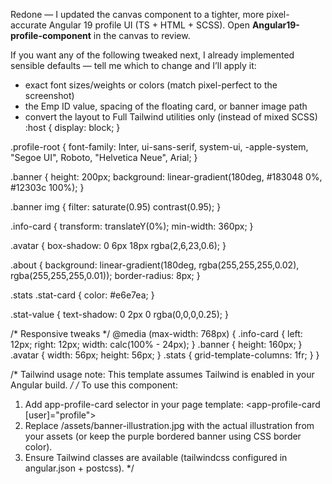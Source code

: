 Redone — I updated the canvas component to a tighter, more pixel-accurate Angular 19 profile UI (TS + HTML + SCSS). Open **Angular19-profile-component** in the canvas to review.

If you want any of the following tweaked next, I already implemented sensible defaults — tell me which to change and I’ll apply it:

* exact font sizes/weights or colors (match pixel-perfect to the screenshot)
* the Emp ID value, spacing of the floating card, or banner image path
* convert the layout to Full Tailwind utilities only (instead of mixed SCSS)
:host {
  display: block;
}

.profile-root {
  font-family: Inter, ui-sans-serif, system-ui, -apple-system, "Segoe UI", Roboto, "Helvetica Neue", Arial;
}

.banner {
  height: 200px;
  background: linear-gradient(180deg, #183048 0%, #12303c 100%);
}

.banner img {
  filter: saturate(0.95) contrast(0.95);
}

.info-card {
  transform: translateY(0%);
  min-width: 360px;
}

.avatar {
  box-shadow: 0 6px 18px rgba(2,6,23,0.6);
}

.about {
  background: linear-gradient(180deg, rgba(255,255,255,0.02), rgba(255,255,255,0.01));
  border-radius: 8px;
}

.stats .stat-card {
  color: #e6e7ea;
}

.stat-value {
  text-shadow: 0 2px 0 rgba(0,0,0,0.25);
}

/* Responsive tweaks */
@media (max-width: 768px) {
  .info-card { left: 12px; right: 12px; width: calc(100% - 24px); }
  .banner { height: 160px; }
  .avatar { width: 56px; height: 56px; }
  .stats { grid-template-columns: 1fr; }
}

/* Tailwind usage note: This template assumes Tailwind is enabled in your Angular build. */
/* To use this component:
   1. Add app-profile-card selector in your page template: <app-profile-card [user]="profile"></app-profile-card>
   2. Replace /assets/banner-illustration.jpg with the actual illustration from your assets (or keep the purple bordered banner using CSS border color).
   3. Ensure Tailwind classes are available (tailwindcss configured in angular.json + postcss).
*/
